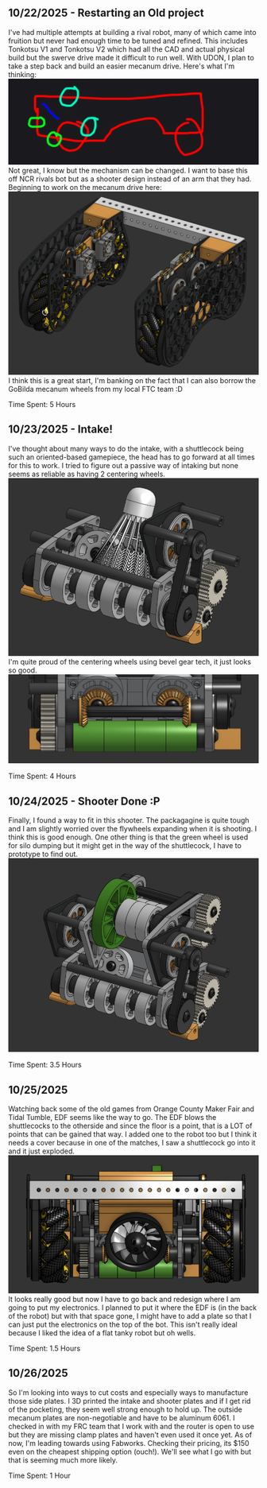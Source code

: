 ## 10/22/2025 - Restarting an Old project
I've had multiple attempts at building a rival robot, many of which came into fruition but never had enough time to be tuned and refined. This includes Tonkotsu V1 and Tonkotsu V2 which had all the CAD and actual physical build but the swerve drive made it difficult to run well. With UDON, I plan to take a step back and build an easier mecanum drive. Here's what I'm thinking:
![UDON Front View](Pictures/UDONSketch.png)
Not great, I know but the mechanism can be changed. I want to base this off NCR rivals bot but as a shooter design instead of an arm that they had. Beginning to work on the mecanum drive here:
![UDON Front View](Pictures/BareMecanumDrive.png)
I think this is a great start, I'm banking on the fact that I can also borrow the GoBilda mecanum wheels from my local FTC team :D

Time Spent: 5 Hours

## 10/23/2025 - Intake!
I've thought about many ways to do the intake, with a shuttlecock being such an oriented-based gamepiece, the head has to go forward at all times for this to work. I tried to figure out a passive way of intaking but none seems as reliable as having 2 centering wheels. 
![UDON Front View](Pictures/IntakeOnlyImage.png)
I'm quite proud of the centering wheels using bevel gear tech, it just looks so good.
![UDON Front View](Pictures/BevelGearShowing.png)

Time Spent: 4 Hours

## 10/24/2025 - Shooter Done :P
Finally, I found a way to fit in this shooter. The packagagine is quite tough and I am slightly worried over the flywheels expanding when it is shooting. I think this is good enough. One other thing is that the green wheel is used for silo dumping but it might get in the way of the shuttlecock, I have to prototype to find out.
![UDON Front View](Pictures/IntakeISOImage.png)

Time Spent: 3.5 Hours

## 10/25/2025
Watching back some of the old games from Orange County Maker Fair and Tidal Tumble, EDF seems like the way to go. The EDF blows the shuttlecocks to the otherside and since the floor is a point, that is a LOT of points that can be gained that way. I added one to the robot too but I think it needs a cover because in one of the matches, I saw a shuttlecock go into it and it just exploded.
![UDON Front View](Pictures/UdonBackImage.png)
It looks really good but now I have to go back and redesign where I am going to put my electronics. I planned to put it where the EDF is (in the back of the robot) but with that space gone, I might have to add a plate so that I can just put the electronics on the top of the bot. This isn't really ideal because I liked the idea of a flat tanky robot but oh wells.

Time Spent: 1.5 Hours

## 10/26/2025
So I'm looking into ways to cut costs and especially ways to manufacture those side plates. I 3D printed the intake and shooter plates and if I get rid of the pocketing, they seem well strong enough to hold up. The outside mecanum plates are non-negotiable and have to be aluminum 6061. I checked in with my FRC team that I work with and the router is open to use but they are missing clamp plates and haven't even used it once yet. As of now, I'm leading towards using Fabworks. Checking their pricing, its $150 even on the cheapest shipping option (ouch!). We'll see what I go with but that is seeming much more likely.

Time Spent: 1 Hour
